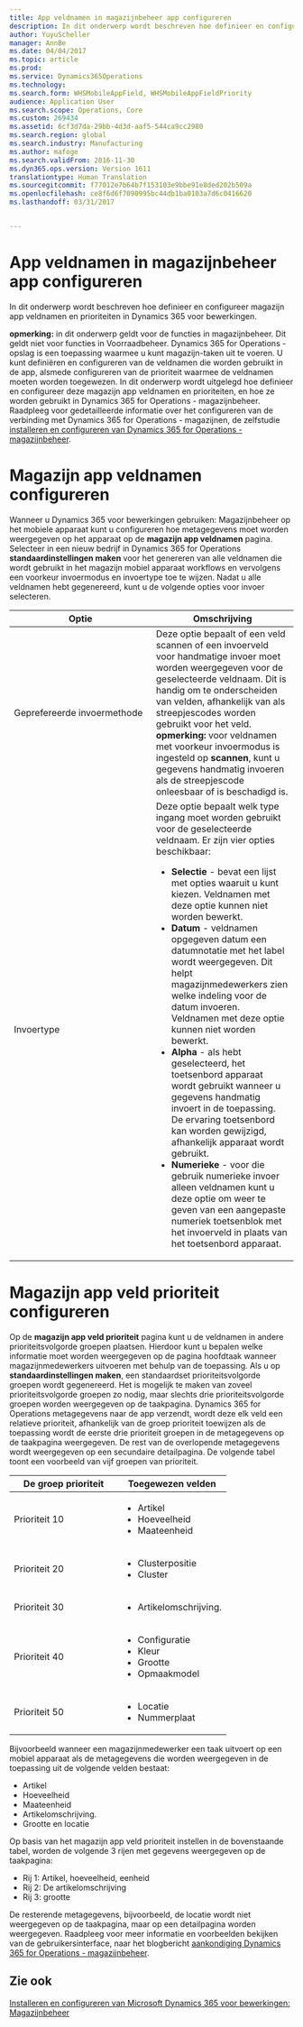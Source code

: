 ```yaml
---
title: App veldnamen in magazijnbeheer app configureren
description: In dit onderwerp wordt beschreven hoe definieer en configureer magazijn app veldnamen en prioriteiten in Dynamics 365 voor bewerkingen.
author: YuyuScheller
manager: AnnBe
ms.date: 04/04/2017
ms.topic: article
ms.prod: 
ms.service: Dynamics365Operations
ms.technology: 
ms.search.form: WHSMobileAppField, WHSMobileAppFieldPriority
audience: Application User
ms.search.scope: Operations, Core
ms.custom: 269434
ms.assetid: 6cf3d7da-29bb-4d3d-aaf5-544ca9cc2980
ms.search.region: global
ms.search.industry: Manufacturing
ms.author: mafoge
ms.search.validFrom: 2016-11-30
ms.dyn365.ops.version: Version 1611
translationtype: Human Translation
ms.sourcegitcommit: f77012e7b64b7f153103e9bbe91e8ded202b509a
ms.openlocfilehash: ce8f6d6f7090995bc44db1ba0103a7d6c0416620
ms.lasthandoff: 03/31/2017


---
```


# <a name="configure-app-field-names-in-warehousing-app"></a>App veldnamen in magazijnbeheer app configureren

In dit onderwerp wordt beschreven hoe definieer en configureer magazijn app veldnamen en prioriteiten in Dynamics 365 voor bewerkingen. 

**opmerking:** in dit onderwerp geldt voor de functies in magazijnbeheer. Dit geldt niet voor functies in Voorraadbeheer. Dynamics 365 for Operations - opslag is een toepassing waarmee u kunt magazijn-taken uit te voeren. U kunt definiëren en configureren van de veldnamen die worden gebruikt in de app, alsmede configureren van de prioriteit waarmee de veldnamen moeten worden toegewezen. In dit onderwerp wordt uitgelegd hoe definieer en configureer deze magazijn app veldnamen en prioriteiten, en hoe ze worden gebruikt in Dynamics 365 for Operations - magazijnbeheer. Raadpleeg voor gedetailleerde informatie over het configureren van de verbinding met Dynamics 365 for Operations - magazijnen, de zelfstudie [installeren en configureren van Dynamics 365 for Operations - magazijnbeheer](install-configure-warehousing-app.md).

<a name="configure-warehouse-app-field-names"></a>Magazijn app veldnamen configureren
===================================

Wanneer u Dynamics 365 voor bewerkingen gebruiken: Magazijnbeheer op het mobiele apparaat kunt u configureren hoe metagegevens moet worden weergegeven op het apparaat op de **magazijn app veldnamen** pagina. Selecteer in een nieuw bedrijf in Dynamics 365 for Operations **standaardinstellingen maken** voor het genereren van alle veldnamen die wordt gebruikt in het magazijn mobiel apparaat workflows en vervolgens een voorkeur invoermodus en invoertype toe te wijzen. Nadat u alle veldnamen hebt gegenereerd, kunt u de volgende opties voor invoer selecteren.

<table>
<colgroup>
<col width="50%" />
<col width="50%" />
</colgroup>
<thead>
<tr class="header">
<th>Optie</th>
<th>Omschrijving</th>
</tr>
</thead>
<tbody>
<tr class="odd">
<td>Geprefereerde invoermethode</td>
<td>Deze optie bepaalt of een veld scannen of een invoerveld voor handmatige invoer moet worden weergegeven voor de geselecteerde veldnaam. Dit is handig om te onderscheiden van velden, afhankelijk van als streepjescodes worden gebruikt voor het veld. <strong>opmerking:</strong> voor veldnamen met voorkeur invoermodus is ingesteld op <strong>scannen</strong>, kunt u gegevens handmatig invoeren als de streepjescode onleesbaar of is beschadigd is.</td>
</tr>
<tr class="even">
<td>Invoertype</td>
<td>Deze optie bepaalt welk type ingang moet worden gebruikt voor de geselecteerde veldnaam. Er zijn vier opties beschikbaar:
<ul>
<li><strong>Selectie</strong> - bevat een lijst met opties waaruit u kunt kiezen. Veldnamen met deze optie kunnen niet worden bewerkt.</li>
<li><strong>Datum</strong> - veldnamen opgegeven datum een datumnotatie met het label wordt weergegeven. Dit helpt magazijnmedewerkers zien welke indeling voor de datum invoeren. Veldnamen met deze optie kunnen niet worden bewerkt.</li>
<li><strong>Alpha</strong> - als hebt geselecteerd, het toetsenbord apparaat wordt gebruikt wanneer u gegevens handmatig invoert in de toepassing. De ervaring toetsenbord kan worden gewijzigd, afhankelijk apparaat wordt gebruikt.</li>
<li><strong>Numerieke</strong> - voor die gebruik numerieke invoer alleen veldnamen kunt u deze optie om weer te geven van een aangepaste numeriek toetsenblok met het invoerveld in plaats van het toetsenbord apparaat.</li>
</ul></td>
</tr>
</tbody>
</table>

<a name="configure-warehouse-app-field-priority"></a>Magazijn app veld prioriteit configureren
======================================

Op de **magazijn app veld prioriteit** pagina kunt u de veldnamen in andere prioriteitsvolgorde groepen plaatsen. Hierdoor kunt u bepalen welke informatie moet worden weergegeven op de pagina hoofdtaak wanneer magazijnmedewerkers uitvoeren met behulp van de toepassing. Als u op **standaardinstellingen maken**, een standaardset prioriteitsvolgorde groepen wordt gegenereerd. Het is mogelijk te maken van zoveel prioriteitsvolgorde groepen zo nodig, maar slechts drie prioriteitsvolgorde groepen worden weergegeven op de taakpagina. Dynamics 365 for Operations metagegevens naar de app verzendt, wordt deze elk veld een relatieve prioriteit, afhankelijk van de groep prioriteit toewijzen als de toepassing wordt de eerste drie prioriteit groepen in de metagegevens op de taakpagina weergegeven. De rest van de overlopende metagegevens wordt weergegeven op een secundaire detailpagina. De volgende tabel toont een voorbeeld van vijf groepen van prioriteit.

<table>
<colgroup>
<col width="50%" />
<col width="50%" />
</colgroup>
<thead>
<tr class="header">
<th>De groep prioriteit</th>
<th>Toegewezen velden</th>
</tr>
</thead>
<tbody>
<tr class="odd">
<td> Prioriteit 10</td>
<td><ul>
<li>Artikel</li>
<li>Hoeveelheid</li>
<li>Maateenheid</li>
</ul></td>
</tr>
<tr class="even">
<td> Prioriteit 20</td>
<td><ul>
<li>Clusterpositie</li>
<li>Cluster</li>
</ul></td>
</tr>
<tr class="odd">
<td> Prioriteit 30</td>
<td><ul>
<li>Artikelomschrijving.</li>
</ul></td>
</tr>
<tr class="even">
<td> Prioriteit 40</td>
<td><ul>
<li>Configuratie</li>
<li>Kleur</li>
<li>Grootte</li>
<li>Opmaakmodel</li>
</ul></td>
</tr>
<tr class="odd">
<td> Prioriteit 50</td>
<td><ul>
<li>Locatie</li>
<li>Nummerplaat</li>
</ul></td>
</tr>
</tbody>
</table>

Bijvoorbeeld wanneer een magazijnmedewerker een taak uitvoert op een mobiel apparaat als de metagegevens die worden weergegeven in de toepassing uit de volgende velden bestaat:

-   Artikel
-   Hoeveelheid
-   Maateenheid
-   Artikelomschrijving.
-   Grootte en locatie

Op basis van het magazijn app veld prioriteit instellen in de bovenstaande tabel, worden de volgende 3 rijen met gegevens weergegeven op de taakpagina:

-   Rij 1: Artikel, hoeveelheid, eenheid
-   Rij 2: De artikelomschrijving
-   Rij 3: grootte

De resterende metagegevens, bijvoorbeeld, de locatie wordt niet weergegeven op de taakpagina, maar op een detailpagina worden weergegeven. Raadpleeg voor meer informatie en voorbeelden bekijken van de gebruikersinterface, naar het blogbericht [aankondiging Dynamics 365 for Operations - magazijnbeheer](https://blogs.msdn.microsoft.com/dynamicsaxscm/2017/01/20/announcing-dynamics-365-for-operations-warehousing/).

<a name="see-also"></a>Zie ook
--------

[Installeren en configureren van Microsoft Dynamics 365 voor bewerkingen: Magazijnbeheer](install-configure-warehousing-app.md)


